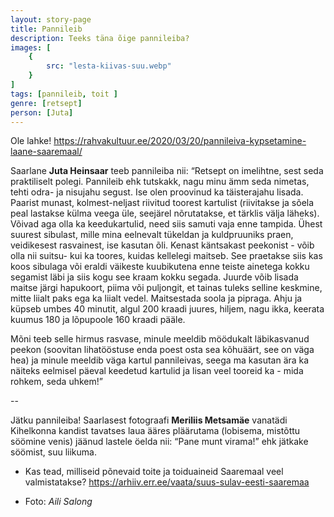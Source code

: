 ```yaml
---
layout: story-page
title: Pannileib
description: Teeks täna õige pannileiba?
images: [
    {
        src: "lesta-kiivas-suu.webp"
    }
]
tags: [pannileib, toit ]
genre: [retsept]
person: [Juta]
---
```


<!-- # {{$doc.title}} -->

Ole lahke! https://rahvakultuur.ee/2020/03/20/pannileiva-kypsetamine-laane-saaremaal/

Saarlane **Juta Heinsaar** teeb pannileiba nii: “Retsept on imelihtne, sest seda praktiliselt polegi. Pannileib ehk tutskakk, nagu minu ämm seda nimetas, tehti odra- ja nisujahu segust. Ise olen proovinud ka täisterajahu lisada. Paarist munast, kolmest-neljast riivitud toorest kartulist (riivitakse ja sõela peal lastakse külma veega üle, seejärel nõrutatakse, et tärklis välja läheks). Võivad aga olla ka keedukartulid, need siis samuti vaja enne tampida. Ühest suurest sibulast, mille mina eelnevalt tükeldan ja kuldpruuniks praen, veidikesest rasvainest, ise kasutan õli. Kenast käntsakast peekonist - võib olla nii suitsu- kui ka toores, kuidas kellelegi maitseb. See praetakse siis kas koos sibulaga või eraldi väikeste kuubikutena enne teiste ainetega kokku segamist läbi ja siis kogu see kraam kokku segada. Juurde võib lisada maitse järgi hapukoort, piima või puljongit, et tainas tuleks selline keskmine, mitte liialt paks ega ka liialt vedel. Maitsestada soola ja pipraga. Ahju ja küpseb umbes 40 minutit, algul 200 kraadi juures, hiljem, nagu ikka, keerata kuumus 180 ja lõpupoole 160 kraadi pääle.

Mõni teeb selle hirmus rasvase, minule meeldib möödukalt läbikasvanud peekon (soovitan lihatööstuse enda poest osta sea kõhuäärt, see on väga hea) ja minule meeldib väga kartul pannileivas, seega ma kasutan ära ka näiteks eelmisel päeval keedetud kartulid ja lisan veel tooreid ka - mida rohkem, seda uhkem!”

-- 

Jätku pannileiba! Saarlasest fotograafi **Meriliis Metsamäe** vanatädi Kihelkonna kandist tavatses laua ääres pläärutama (lobisema, mistõttu söömine venis) jäänud lastele öelda nii: “Pane munt virama!” ehk jätkake söömist, suu liikuma.


<!-- <story-author :author="author" :origin="origin"></story-author> -->
<!-- <story-dictionary :terms="dictionary"></story-dictionary> -->

<details-wrapper summary="Mõtlemiseks ja arutlemiseks">

- Kas tead, milliseid põnevaid toite ja toiduaineid Saaremaal veel valmistatakse? https://arhiiv.err.ee/vaata/suus-sulav-eesti-saaremaa

</details-wrapper>


<details-wrapper summary="Allikad" class="text-sm" icon="icon-park-outline:document-folder">

- Foto: *Aili Salong*

</details-wrapper>

